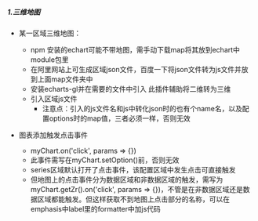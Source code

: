 ##### 1.三维地图

- 某一区域三维地图：
  - npm 安装的echart可能不带地图，需手动下载map将其放到echart中module包里
  - 在阿里网站上可生成区域json文件，百度一下将json文件转为js文件并放到上面map文件夹中
  - 安装echarts-gl并在需要的文件中引入 此插件辅助将二维转为三维
  - 引入区域js文件
    - 注意点：引入的js文件名和js中转化json时的也有个name名，以及配置options时的map值，三者必须一样，否则无效

- 图表添加触发点击事件
  - myChart.on('click', params => {})
  - 此事件需写在myChart.setOption()前，否则无效
  - series区域默认打开了点击事件，该配置区域中发生点击可直接触发
  - 但地图上的点击事件分为数据区域和非数据区域的触发，需写为myChart.getZr().on('click', params => {})，不管是在非数据区域还是数据区域都能触发。但这样获取不到地图上点击部分的名称，可以在emphasis中label里的formatter中加js代码

